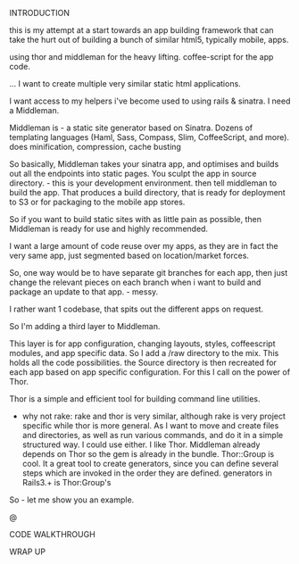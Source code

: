 INTRODUCTION

this is my attempt at a start towards an app building framework that can take the hurt out of building a bunch of similar html5, typically mobile, apps. 

using thor and middleman for the heavy lifting. coffee-script for the app code.

...
I want to create multiple very similar static html applications.

I want access to my helpers i've become used to using rails & sinatra.
I need a Middleman.

Middleman is - 
 a static site generator based on Sinatra.
 Dozens of templating languages 
 (Haml, Sass, Compass, Slim, CoffeeScript, and more).
 does minification, compression, cache busting

 So basically, Middleman takes your sinatra app, and optimises and builds out all the endpoints into static pages.
 You sculpt the app in source directory. - this is your development environment.
 then tell middleman to build the app. That produces a build directory, that is ready for deployment to S3 or for packaging to the mobile app stores.

 So if you want to build static sites with as little pain as possible, then Middleman is ready for use and highly recommended.


I want a large amount of code reuse over my apps, as they are in fact the very same app, just segmented based on location/market forces.

So, one way would be to have separate git branches for each app, then just change the relevant pieces on each branch when i want to build and package an update to that app. - messy.

I rather want 1 codebase, that spits out the different apps on request.

So I'm adding a third layer to Middleman.

This layer is for app configuration, changing layouts, styles, coffeescript modules, and app specific data.
So I add a /raw directory to the mix. This holds all the code possibilities. the Source directory is then recreated for each app based on app specific configuration. For this I call on the power of Thor. 

Thor is a simple and efficient tool for building command line utilities.
- why not rake: 
  rake and thor is very similar, although rake is very project specific while thor is more general. As I want to move and create files and directories, as well as run various commands, and do it in a simple structured way. I could use either.
  I like Thor.
  Middleman already depends on Thor so the gem is already in the bundle.
  Thor::Group is cool. 
  It a great tool to create generators, since you can define several steps which are invoked in the order they are defined. generators in Rails3.+ is Thor:Group's 



So - let me show you an example.

@

CODE WALKTHROUGH

WRAP UP


